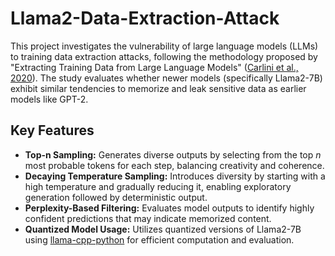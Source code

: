 # Llama2-Data-Extraction-Attack

This project investigates the vulnerability of large language models (LLMs) to training data extraction attacks, following the methodology proposed by "Extracting Training Data from Large Language Models" ([Carlini et al., 2020](https://arxiv.org/abs/2012.07805)). The study evaluates whether newer models (specifically Llama2-7B) exhibit similar tendencies to memorize and leak sensitive data as earlier models like GPT-2.

## Key Features
- **Top-n Sampling:** Generates diverse outputs by selecting from the top $n$ most probable tokens for each step, balancing creativity and coherence.
- **Decaying Temperature Sampling:** Introduces diversity by starting with a high temperature and gradually reducing it, enabling exploratory generation followed by deterministic output.
- **Perplexity-Based Filtering:** Evaluates model outputs to identify highly confident predictions that may indicate memorized content.
- **Quantized Model Usage:** Utilizes quantized versions of Llama2-7B using [llama-cpp-python](https://github.com/abetlen/llama-cpp-python) for efficient computation and evaluation.
